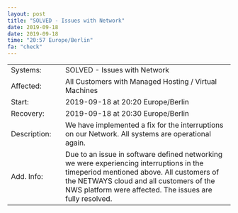 ```yaml
---
layout: post
title: "SOLVED - Issues with Network"
date: 2019-09-18
date: 2019-09-18
time: "20:57 Europe/Berlin"
fa: "check"
---
```


|                   |   |                                                                      |
|-------------------|---|----------------------------------------------------------------------|
| Systems:          |   | SOLVED - Issues with Network|
| Affected:         |   | All Customers with Managed Hosting / Virtual Machines |
| Start:            |   | 2019-09-18 at 20:20 Europe/Berlin |
| Recovery:         |   | 2019-09-18 at 20:30 Europe/Berlin |
| Description:      |   | We have implemented a fix for the interruptions on our Network. All systems are operational again. |
| Add. Info:        |   | Due to an issue in software defined networking we were experiencing interruptions in the timeperiod mentioned above. All customers of the NETWAYS cloud and all customers of the NWS platform were affected. The issues are fully resolved. |